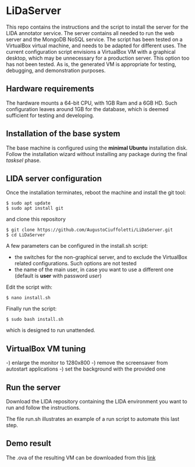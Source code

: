 # LiDaServer

This repo contains the instructions and the script to install the server for the LIDA annotator service. The server contains all needed to run the web server and the MongoDB NoSQL service. The script has been tested on a VirtualBox virtual machine, and needs to be adapted for different uses. The current configuration script envisions a VirtualBox VM with a graphical desktop, which may be unnecessary for a production server. This option too has not been tested. As is, the generated VM is appropriate for testing, debugging, and demonstration purposes.

## Hardware requirements

The hardware mounts a 64-bit CPU, with 1GB Ram and a 6GB HD. Such configuration leaves around 1GB for the database, which is deemed sufficient for testing and developing.

## Installation of the base system

The base machine is configured using the **minimal Ubuntu** installation disk. Follow the installation wizard without installing any package during the final *tasksel* phase.

## LIDA server configuration

Once the installation terminates, reboot the machine and install the git tool:

    $ sudo apt update
    $ sudo apt install git

and clone this repository 

    $ git clone https://github.com/AugustoCiuffoletti/LiDaServer.git
    $ cd LiDaServer

A few parameters can be configured in the install.sh script:

  * the switches for the non-graphical server, and to exclude the VirtualBox related configurations. Such options are not tested
  * the name of the main user, in case you want to use a different one (default is **user** with password *user*)

Edit the script with:

    $ nano install.sh

Finally run the script:

    $ sudo bash install.sh

which is designed to run unattended.

## VirtualBox VM tuning

-) enlarge the monitor to 1280x800
-) remove the screensaver from autostart applications
-) set the background with the provided one

## Run the server

Download the LIDA repository containing the LIDA environment you want to run and follow the instructions.

The file run.sh illustrates an example of a run script to automate this last step.

## Demo result

The .ova of the resulting VM can be downloaded from this [link](https://drive.google.com/open?id=1R0Lle6xFBqdtjNha4e5o47UgEGf9xHvG) 

